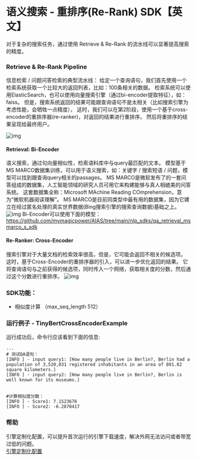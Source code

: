 # 语义搜索 - 重排序(Re-Rank) SDK【英文】
对于复杂的搜索任务，通过使用 Retrieve & Re-Rank 的流水线可以显著提高搜索的精度。

### Retrieve & Re-Rank Pipeline
信息检索 / 问题问答检索的典型流水线：
给定一个查询语句，我们首先使用一个检索系统获取一个比较大的返回列表，比如：100条相关的数据。
检索系统可以使用ElasticSearch，也可以使用向量搜索引擎（通过bi-encoder提取特征），如：faiss。
但是，搜索系统返回的结果可能跟查询语句不是太相关（比如搜索引擎为考虑性能，会牺牲一点精度），
这时，我们可以在第2阶段，使用一个基于cross-encoder的重排序器(re-ranker)，对返回的结果进行重排序。
然后将重排序的结果呈现给最终用户。

![img](https://djl-model.oss-cn-hongkong.aliyuncs.com/AIAS/nlp_sdks/InformationRetrievalReRank.png)


#### Retrieval: Bi-Encoder
语义搜索，通过句向量相似性，检索语料库中与query最匹配的文本。
模型基于MS MARCO数据集训练，可以用于语义搜索，如：关键字 / 搜索短语 / 问题，模型可以找到跟查询query相关的passages。
MS MARCO是微软发布了的一套问答组成的数据集，人工智能领域的研究人员可用它来构建能够与真人相媲美的问答系统。
这套数据集全称：Microsoft MAchine Reading COmprehension，意为“微软机器阅读理解”。
MS MARCO是目前同类型中最有用的数据集，因为它建立在经过匿名处理的真实世界数据(Bing搜索引擎的搜索查询数据)基础之上。
![img](https://djl-model.oss-cn-hongkong.aliyuncs.com/AIAS/nlp_sdks/semantic_search.jpeg)
Bi-Encoder可以使用下面的模型：
https://github.com/mymagicpower/AIAS/tree/main/nlp_sdks/qa_retrieval_msmarco_s_sdk

#### Re-Ranker: Cross-Encoder
搜索引擎对于大量文档的检索效率很高，但是，它可能会返回不相关的候选项。
这时，基于Cross-Encoder的重排序器的引入，可以进一步优化返回的结果。
它将查询语句与之前获得的候选项，同时传入一个网络，获取相关度的分数，然后通过这个分数进行重排序。
![img](https://djl-model.oss-cn-hongkong.aliyuncs.com/AIAS/nlp_sdks/re_rank.png)

### SDK功能：
-  相似度计算 （max_seq_length 512）

### 运行例子 - TinyBertCrossEncoderExample
运行成功后，命令行应该看到下面的信息:
```text
...
# 测试QA语句：
[INFO ] - input query1: [How many people live in Berlin?, Berlin had a population of 3,520,031 registered inhabitants in an area of 891.82 square kilometers.]
[INFO ] - input query2: [How many people live in Berlin?, Berlin is well known for its museums.]


#计算相似度分数：
[INFO ] - Score1: 7.1523676
[INFO ] - Score2: -6.2870417
```


### 帮助 
引擎定制化配置，可以提升首次运行的引擎下载速度，解决外网无法访问或者带宽过低的问题。         
[引擎定制化配置](http://aias.top/engine_cpu.html)